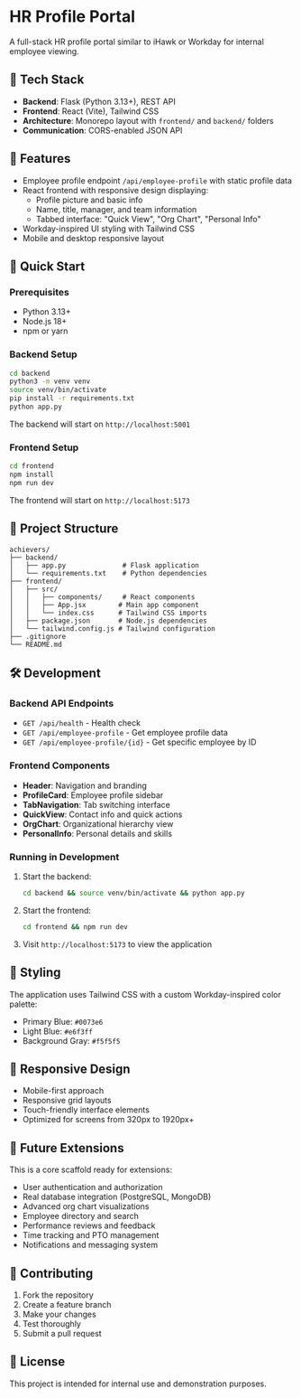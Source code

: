 # HR Profile Portal

A full-stack HR profile portal similar to iHawk or Workday for internal employee viewing.

## 🧱 Tech Stack

- **Backend**: Flask (Python 3.13+), REST API
- **Frontend**: React (Vite), Tailwind CSS
- **Architecture**: Monorepo layout with `frontend/` and `backend/` folders
- **Communication**: CORS-enabled JSON API

## 🎯 Features

- Employee profile endpoint `/api/employee-profile` with static profile data
- React frontend with responsive design displaying:
  - Profile picture and basic info
  - Name, title, manager, and team information
  - Tabbed interface: "Quick View", "Org Chart", "Personal Info"
- Workday-inspired UI styling with Tailwind CSS
- Mobile and desktop responsive layout

## 🚀 Quick Start

### Prerequisites

- Python 3.13+
- Node.js 18+
- npm or yarn

### Backend Setup

```bash
cd backend
python3 -m venv venv
source venv/bin/activate
pip install -r requirements.txt
python app.py
```

The backend will start on `http://localhost:5001`

### Frontend Setup

```bash
cd frontend
npm install
npm run dev
```

The frontend will start on `http://localhost:5173`

## 📁 Project Structure

```
achievers/
├── backend/
│   ├── app.py              # Flask application
│   └── requirements.txt    # Python dependencies
├── frontend/
│   ├── src/
│   │   ├── components/     # React components
│   │   ├── App.jsx        # Main app component
│   │   └── index.css      # Tailwind CSS imports
│   ├── package.json       # Node.js dependencies
│   └── tailwind.config.js # Tailwind configuration
├── .gitignore
└── README.md
```

## 🛠 Development

### Backend API Endpoints

- `GET /api/health` - Health check
- `GET /api/employee-profile` - Get employee profile data
- `GET /api/employee-profile/{id}` - Get specific employee by ID

### Frontend Components

- **Header**: Navigation and branding
- **ProfileCard**: Employee profile sidebar
- **TabNavigation**: Tab switching interface
- **QuickView**: Contact info and quick actions
- **OrgChart**: Organizational hierarchy view
- **PersonalInfo**: Personal details and skills

### Running in Development

1. Start the backend:
   ```bash
   cd backend && source venv/bin/activate && python app.py
   ```

2. Start the frontend:
   ```bash
   cd frontend && npm run dev
   ```

3. Visit `http://localhost:5173` to view the application

## 🎨 Styling

The application uses Tailwind CSS with a custom Workday-inspired color palette:

- Primary Blue: `#0073e6`
- Light Blue: `#e6f3ff`
- Background Gray: `#f5f5f5`

## 📱 Responsive Design

- Mobile-first approach
- Responsive grid layouts
- Touch-friendly interface elements
- Optimized for screens from 320px to 1920px+

## 🔮 Future Extensions

This is a core scaffold ready for extensions:

- User authentication and authorization
- Real database integration (PostgreSQL, MongoDB)
- Advanced org chart visualizations
- Employee directory and search
- Performance reviews and feedback
- Time tracking and PTO management
- Notifications and messaging system

## 🤝 Contributing

1. Fork the repository
2. Create a feature branch
3. Make your changes
4. Test thoroughly
5. Submit a pull request

## 📄 License

This project is intended for internal use and demonstration purposes.